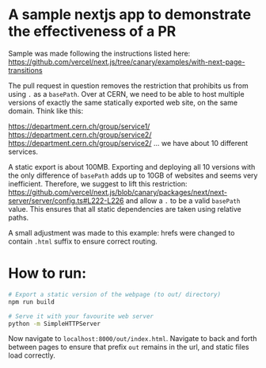 # A sample nextjs app to demonstrate the effectiveness of a PR

Sample was made following the instructions listed here: https://github.com/vercel/next.js/tree/canary/examples/with-next-page-transitions

The pull request in question removes the restriction that prohibits us from using `.` as a `basePath`. Over at CERN, we need to be able to host multiple versions of exactly the same statically exported web site, on the same domain. Think like this:

https://department.cern.ch/group/service1/
https://department.cern.ch/group/service2/
https://department.cern.ch/group/service2/
... we have about 10 different services.

A static export is about 100MB. Exporting and deploying all 10 versions with the only difference of `basePath` adds up to 10GB of websites and seems very inefficient. Therefore, we suggest to lift this restriction: https://github.com/vercel/next.js/blob/canary/packages/next/next-server/server/config.ts#L222-L226 and allow a `.` to be a valid `basePath` value. This ensures that all static dependencies are taken using relative paths.

A small adjustment was made to this example: hrefs were changed to contain `.html` suffix to ensure correct routing.

# How to run:

``` bash
# Export a static version of the webpage (to out/ directory)
npm run build

# Serve it with your favourite web server
python -m SimpleHTTPServer
```

Now navigate to `localhost:8000/out/index.html`. Navigate to back and forth between pages to ensure that prefix `out` remains in the url, and static files load correctly.

